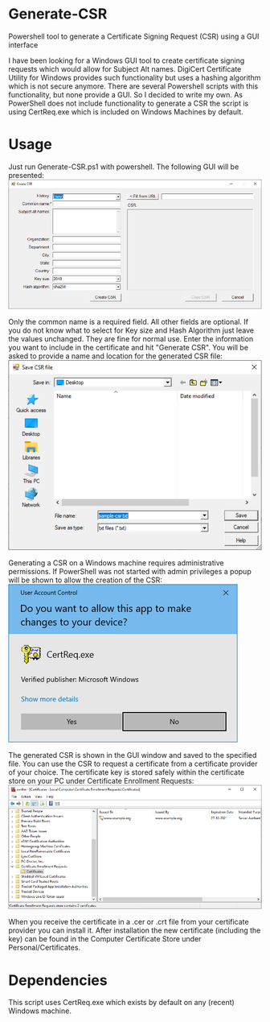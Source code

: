 # Generate-CSR
Powershell tool to generate a Certificate Signing Request (CSR) using a GUI interface

I have been looking for a Windows GUI tool to create certificate signing requests which would allow for Subject Alt names. DigiCert Certificate Utility for Windows provides such functionality but uses a hashing algorithm which is not secure anymore. There are several Powershell scripts with this functionality, but none provide a GUI. So I decided to write my own. As PowerShell does not include functionality to generate a CSR the script is using CertReq.exe which is included on Windows Machines by default.

# Usage
Just run Generate-CSR.ps1 with powershell. The following GUI will be presented:
![Image of GUI](/images/gui.png)

Only the common name is a required field. All other fields are optional. If you do not know what to select for Key size and Hash Algorithm just leave the values unchanged. They are fine for normal use. Enter the information you want to include in the certificate and hit "Generate CSR". You will be asked to provide a name and location for the generated CSR file:
![Image of save file dialog](/images/dialog.png)

Generating a CSR on a Windows machine requires administrative permissions. If PowerShell was not started with admin privileges a popup will be shown to allow the creation of the CSR:
![Image of User Account Control dialog](/images/uac.png)

The generated CSR is shown in the GUI window and saved to the specified file. You can use the CSR to request a certificate from a certificate provider of your choice. The certificate key is stored safely within the certificate store on your PC under Certificate Enrollment Requests:
![Image of Computer Certificate Store](/images/certstore.png)

When you receive the certificate in a .cer or .crt file from your certificate provider you can install it. After installation the new certificate (including the key) can be found in the Computer Certificate Store under Personal/Certificates.

# Dependencies
This script uses CertReq.exe which exists by default on any (recent) Windows machine.
